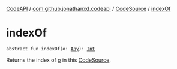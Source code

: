 [CodeAPI](../../index.md) / [com.github.jonathanxd.codeapi](../index.md) / [CodeSource](index.md) / [indexOf](.)

# indexOf

`abstract fun indexOf(o: `[`Any`](https://kotlinlang.org/api/latest/jvm/stdlib/kotlin/-any/index.html)`): `[`Int`](https://kotlinlang.org/api/latest/jvm/stdlib/kotlin/-int/index.html)

Returns the index of [o](index-of.md#com.github.jonathanxd.codeapi.CodeSource$indexOf(kotlin.Any)/o) in this [CodeSource](index.md).

